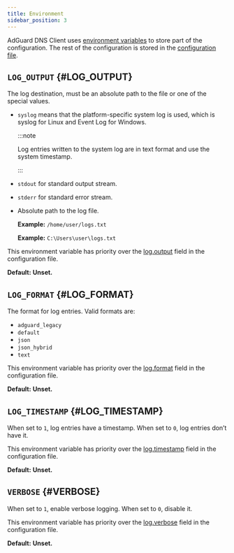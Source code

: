 ```yaml
---
title: Environment
sidebar_position: 3
---
```


<!-- markdownlint-configure-file {"ul-indent":{"indent":4,"start_indent":2,"start_indented":true}} -->

AdGuard DNS Client uses [environment variables][wiki-env] to store part of the configuration. The rest of the configuration is stored in the [configuration file][conf].

[conf]:     configuration.md
[wiki-env]: https://en.wikipedia.org/wiki/Environment_variable

## `LOG_OUTPUT` {#LOG_OUTPUT}

The log destination, must be an absolute path to the file or one of the special values.

  - `syslog` means that the platform-specific system log is used, which is syslog for Linux and Event Log for Windows.

    :::note

    Log entries written to the system log are in text format and use the system timestamp.

    :::

  - `stdout` for standard output stream.

  - `stderr` for standard error stream.

  - Absolute path to the log file.

    **Example:** `/home/user/logs.txt`

    **Example:** `C:\Users\user\logs.txt`

This environment variable has priority over the [log.output][conf-log] field in the configuration file.

**Default:** **Unset.**

[conf-log]: configuration.md#log

## `LOG_FORMAT` {#LOG_FORMAT}

The format for log entries.  Valid formats are:

  - `adguard_legacy`
  - `default`
  - `json`
  - `json_hybrid`
  - `text`

<!--
    TODO(s.chzhen):  Add output examples.
-->

This environment variable has priority over the [log.format][conf-log] field in the configuration file.

**Default:** **Unset.**

## `LOG_TIMESTAMP` {#LOG_TIMESTAMP}

When set to `1`, log entries have a timestamp. When set to `0`, log entries don’t have it.

This environment variable has priority over the [log.timestamp][conf-log] field in the configuration file.

**Default:** **Unset.**

## `VERBOSE` {#VERBOSE}

When set to `1`, enable verbose logging. When set to `0`, disable it.

This environment variable has priority over the [log.verbose][conf-log] field in the configuration file.

**Default:** **Unset.**
